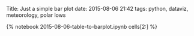 Title: Just a simple bar plot
date: 2015-08-06 21:42
tags: python, dataviz, meteorology, polar lows

{% notebook 2015-08-06-table-to-barplot.ipynb cells[2:] %}